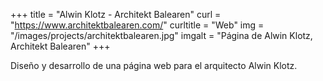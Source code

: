 +++
title = "Alwin Klotz - Architekt Balearen"
curl = "https://www.architektbalearen.com/"
curltitle = "Web"
img = "/images/projects/architektbalearen.jpg"
imgalt = "Página de Alwin Klotz, Architekt Balearen"
+++

Diseño y desarrollo de una página web para el arquitecto Alwin Klotz.